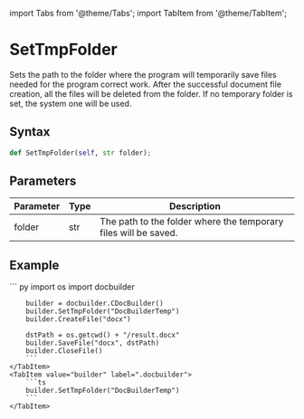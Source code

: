 import Tabs from '@theme/Tabs';
import TabItem from '@theme/TabItem';

# SetTmpFolder

Sets the path to the folder where the program will temporarily save files needed for the program correct work. After the successful document file creation, all the files will be deleted from the folder. If no temporary folder is set, the system one will be used.

## Syntax

```py
def SetTmpFolder(self, str folder);
```

## Parameters

| Parameter | Type | Description                                                     |
| --------- | ---- | --------------------------------------------------------------- |
| folder    | str  | The path to the folder where the temporary files will be saved. |

## Example

<Tabs>
    <TabItem value="python" label="Python">
        ``` py
        import os
        import docbuilder

        builder = docbuilder.CDocBuilder()
        builder.SetTmpFolder("DocBuilderTemp")
        builder.CreateFile("docx")

        dstPath = os.getcwd() + "/result.docx"
        builder.SaveFile("docx", dstPath)
        builder.CloseFile()
        ```
    </TabItem>
    <TabItem value="builder" label=".docbuilder">
        ```ts
        builder.SetTmpFolder("DocBuilderTemp")
        ```
    </TabItem>
</Tabs>
